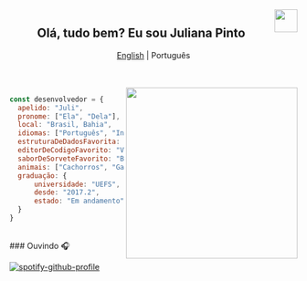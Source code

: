 <img height="40" align="right" src="https://octodex.github.com/images/nyantocat.gif">
<h2 align="center"> Olá, tudo bem? Eu sou Juliana Pinto  </h2>

<p align="center">
        <a href="https://github.com/Juliapp/Juliapp/blob/master/README.md">English</a> |  Português
 </p>
 
<!--<img width="500" align="right" src="https://media1.tenor.com/images/4fbdf5a686e9c241e8f56d06c8902241/tenor.gif">-->

</br>
</br>
<img width="300" align="right" src="https://i.pinimg.com/originals/68/ae/bf/68aebf4c71bd1d6090f87237272b01e5.gif">

  ```javascript
const desenvolvedor = {
    apelido: "Juli",
    pronome: ["Ela", "Dela"],
    local: "Brasil, Bahia",
    idiomas: ["Português", "Inglês"],
    estruturaDeDadosFavorita: "JSON",
    editorDeCodigoFavorito: "VS Code",
    saborDeSorveteFavorito: "Baunilha",
    animais: ["Cachorros", "Gato"],
    graduação: {
        universidade: "UEFS", 
        desde: "2017.2",
        estado: "Em andamento"
    }
}
```
<br />
### Ouvindo 🎧

[![spotify-github-profile](https://spotify-github-profile.vercel.app/api/view?uid=12147651958&cover_image=false)](https://spotify-github-profile.vercel.app/api/view?uid=12147651958&redirect=true)
